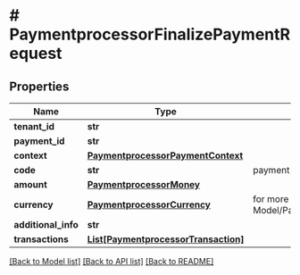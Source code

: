 # # PaymentprocessorFinalizePaymentRequest


## Properties 


Name | Type | Description | Notes
------------ | ------------- | ------------- | -------------
**tenant_id**| **str** |   |
**payment_id**| **str** |   |
**context**| [**PaymentprocessorPaymentContext**](PaymentprocessorPaymentContext.md) |   | [optional]
**code**| **str** | payment type stripe, paypal..  |
**amount**| [**PaymentprocessorMoney**](PaymentprocessorMoney.md) |   | [optional]
**currency**| [**PaymentprocessorCurrency**](PaymentprocessorCurrency.md) |  for more information please, see Model/PaymentprocessorCurrency.php  | [optional]
**additional_info**| **str** |   | [optional]
**transactions**| [**List[PaymentprocessorTransaction]**](PaymentprocessorTransaction.md) |   | [optional]


[[Back to Model list]](../../README.md#models) [[Back to API list]](../../README.md#endpoints) [[Back to README]](../../README.md)

